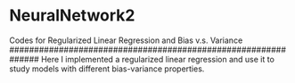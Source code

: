 # NeuralNetwork2
Codes for Regularized Linear Regression and Bias v.s. Variance
##############################################################
Here I implemented a regularized linear regression and use it to
study models with different bias-variance properties.
